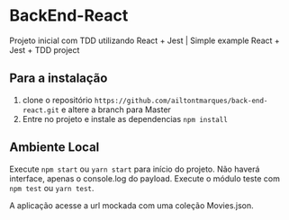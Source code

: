 # BackEnd-React
Projeto inicial com TDD utilizando React + Jest | Simple example React + Jest + TDD project


## Para a instalação

1. clone o repositório `https://github.com/ailtontmarques/back-end-react.git` e altere a branch para Master
2. Entre no projeto e instale as dependencias `npm install`

## Ambiente Local

Execute `npm start` ou `yarn start` para início do projeto. Não haverá interface, apenas o console.log do payload.
Execute o módulo teste com `npm test` ou `yarn test`.

A aplicação acesse a url mockada com uma coleção Movies.json.
